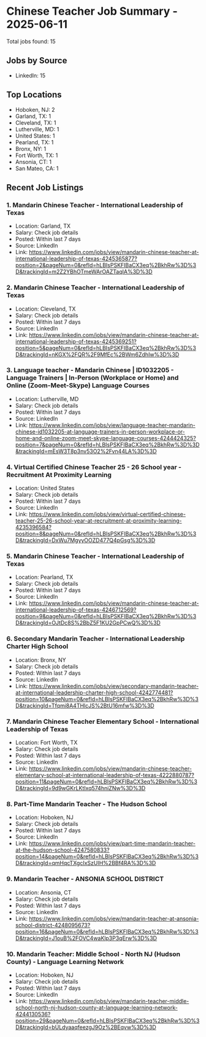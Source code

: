 # Chinese Teacher Job Summary - 2025-06-11

Total jobs found: 15

## Jobs by Source

- LinkedIn: 15

## Top Locations

- Hoboken, NJ: 2
- Garland, TX: 1
- Cleveland, TX: 1
- Lutherville, MD: 1
- United States: 1
- Pearland, TX: 1
- Bronx, NY: 1
- Fort Worth, TX: 1
- Ansonia, CT: 1
- San Mateo, CA: 1

## Recent Job Listings

### 1. Mandarin Chinese Teacher - International Leadership of Texas
- Location: Garland, TX
- Salary: Check job details
- Posted: Within last 7 days
- Source: LinkedIn
- Link: https://www.linkedin.com/jobs/view/mandarin-chinese-teacher-at-international-leadership-of-texas-4245365877?position=2&pageNum=0&refId=hLBIsPSKFIBaCX3eq%2BkhRw%3D%3D&trackingId=m2Z2YBhOTmeWArOAZTaqIA%3D%3D

### 2. Mandarin Chinese Teacher - International Leadership of Texas
- Location: Cleveland, TX
- Salary: Check job details
- Posted: Within last 7 days
- Source: LinkedIn
- Link: https://www.linkedin.com/jobs/view/mandarin-chinese-teacher-at-international-leadership-of-texas-4245369251?position=5&pageNum=0&refId=hLBIsPSKFIBaCX3eq%2BkhRw%3D%3D&trackingId=nKGX%2FQR%2F9MfEc%2BWm6ZdhIw%3D%3D

### 3. Language teacher - Mandarin Chinese | ID1032205 - Language Trainers | In-Person (Workplace or Home) and Online (Zoom-Meet-Skype) Language Courses
- Location: Lutherville, MD
- Salary: Check job details
- Posted: Within last 7 days
- Source: LinkedIn
- Link: https://www.linkedin.com/jobs/view/language-teacher-mandarin-chinese-id1032205-at-language-trainers-in-person-workplace-or-home-and-online-zoom-meet-skype-language-courses-4244424325?position=7&pageNum=0&refId=hLBIsPSKFIBaCX3eq%2BkhRw%3D%3D&trackingId=mEsW3T8p3nv53O2%2Fvn44LA%3D%3D

### 4. Virtual Certified Chinese Teacher 25 - 26 School year - Recruitment At Proximity Learning
- Location: United States
- Salary: Check job details
- Posted: Within last 7 days
- Source: LinkedIn
- Link: https://www.linkedin.com/jobs/view/virtual-certified-chinese-teacher-25-26-school-year-at-recruitment-at-proximity-learning-4235396584?position=8&pageNum=0&refId=hLBIsPSKFIBaCX3eq%2BkhRw%3D%3D&trackingId=DxWu7MgyyOOZD477Q4pGsg%3D%3D

### 5. Mandarin Chinese Teacher - International Leadership of Texas
- Location: Pearland, TX
- Salary: Check job details
- Posted: Within last 7 days
- Source: LinkedIn
- Link: https://www.linkedin.com/jobs/view/mandarin-chinese-teacher-at-international-leadership-of-texas-4246712569?position=9&pageNum=0&refId=hLBIsPSKFIBaCX3eq%2BkhRw%3D%3D&trackingId=OJtDc8S%2BbZ5F1KU2GpPCwQ%3D%3D

### 6. Secondary Mandarin Teacher - International Leadership Charter High School
- Location: Bronx, NY
- Salary: Check job details
- Posted: Within last 7 days
- Source: LinkedIn
- Link: https://www.linkedin.com/jobs/view/secondary-mandarin-teacher-at-international-leadership-charter-high-school-4242774481?position=10&pageNum=0&refId=hLBIsPSKFIBaCX3eq%2BkhRw%3D%3D&trackingId=Tfqmi8A4THlcJS%2BtU16mfw%3D%3D

### 7. Mandarin Chinese Teacher Elementary School - International Leadership of Texas
- Location: Fort Worth, TX
- Salary: Check job details
- Posted: Within last 7 days
- Source: LinkedIn
- Link: https://www.linkedin.com/jobs/view/mandarin-chinese-teacher-elementary-school-at-international-leadership-of-texas-4222880787?position=11&pageNum=0&refId=hLBIsPSKFIBaCX3eq%2BkhRw%3D%3D&trackingId=9d9wGKrLKtIxq574hniZNw%3D%3D

### 8. Part-Time Mandarin Teacher - The Hudson School
- Location: Hoboken, NJ
- Salary: Check job details
- Posted: Within last 7 days
- Source: LinkedIn
- Link: https://www.linkedin.com/jobs/view/part-time-mandarin-teacher-at-the-hudson-school-4247580833?position=14&pageNum=0&refId=hLBIsPSKFIBaCX3eq%2BkhRw%3D%3D&trackingId=qmHqcTXgcIxSzUIH%2BBf4RA%3D%3D

### 9. Mandarin Teacher - ANSONIA SCHOOL DISTRICT
- Location: Ansonia, CT
- Salary: Check job details
- Posted: Within last 7 days
- Source: LinkedIn
- Link: https://www.linkedin.com/jobs/view/mandarin-teacher-at-ansonia-school-district-4248095673?position=16&pageNum=0&refId=hLBIsPSKFIBaCX3eq%2BkhRw%3D%3D&trackingId=J1ouB%2FOVC4waKlp3P3qErw%3D%3D

### 10. Mandarin Teacher: Middle School - North NJ (Hudson County) - Language Learning Network
- Location: Hoboken, NJ
- Salary: Check job details
- Posted: Within last 7 days
- Source: LinkedIn
- Link: https://www.linkedin.com/jobs/view/mandarin-teacher-middle-school-north-nj-hudson-county-at-language-learning-network-4244130536?position=29&pageNum=0&refId=hLBIsPSKFIBaCX3eq%2BkhRw%3D%3D&trackingId=bULdyaaqfeezgJ9Oz%2BEqvw%3D%3D

